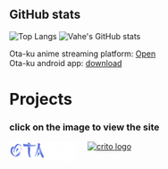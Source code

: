 
## GitHub stats
![Top Langs](https://github-readme-stats.vercel.app/api/top-langs/?username=w33bvGL&layout=compact&theme=dark&langs_count=20)
![Vahe's GitHub stats](https://github-readme-stats.vercel.app/api?username=w33bvGL&show_icons=true&theme=dark)

Ota-ku anime streaming platform: [Open](https://ota-ku.ru)
<br>
Ota-ku android app: [download](https://drive.google.com/file/d/1pSBomwCx-Sq-K9QF_dfJpEK_sZdlnaCM/view?usp=sharing)

# Projects

### click on the image to view the site
<div style="display: flex; gap: 20px; flex-direction: row">
  <a href="https://w33bvgl.github.io/Crito/">
    <img src="https://github.com/KU-OTA-KU/Ota-ku-Nuxt/blob/main/public/ota-kashima/ota-ku-kashima.png" alt="crito logo" style="width: 120px;">
  </a>
  <a href="https://w33bvgl.github.io/Crito/">
    <img src="https://w33bvgl.github.io/Crito/img/Logo.png" alt="crito logo" style="width: 120px;">
  </a>
</div>

